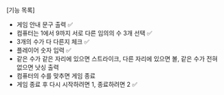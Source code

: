  [기능 목록]
 - 게임 안내 문구 출력 :white_check_mark:
 - 컴퓨터는 1에서 9까지 서로 다른 임의의 수 3개 선택 :white_check_mark:
 - 3개의 수가 다 다른지 체크 :white_check_mark:
 - 플레이어 숫자 입력 :white_check_mark:
 - 같은 수가 같은 자리에 있으면 스트라이크, 다른 자리에 있으면 볼, 같은 수가 전혀 없으면 낫싱 출력
 - 컴퓨터의 수를 맞추면 게임 종료
 - 게임 종료 후 다시 시작하려면 1, 종료하려면 2 :white_check_mark: